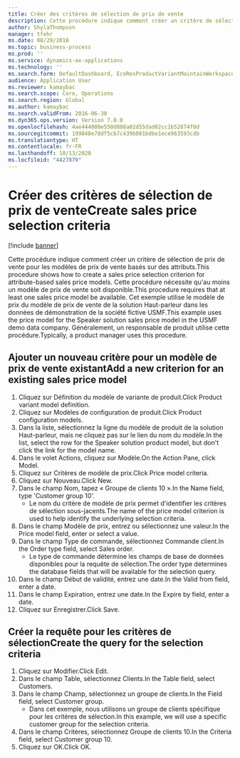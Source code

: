 ```yaml
---
title: Créer des critères de sélection de prix de vente
description: Cette procédure indique comment créer un critère de sélection de prix de vente pour les modèles de prix de vente basés sur des attributs.
author: ShylaThompson
manager: tfehr
ms.date: 08/29/2018
ms.topic: business-process
ms.prod: ''
ms.service: dynamics-ax-applications
ms.technology: ''
ms.search.form: DefaultDashboard, EcoResProductVariantMaintainWorkspace, PCProductConfigurationModelListPage, PCPriceModelSelectionCriteria, SysQueryForm, SysQueryTableLookUp, SysQueryFieldLookUp
audience: Application User
ms.reviewer: kamaybac
ms.search.scope: Core, Operations
ms.search.region: Global
ms.author: kamaybac
ms.search.validFrom: 2016-06-30
ms.dyn365.ops.version: Version 7.0.0
ms.openlocfilehash: 4ae444008e550d808a02d55dad02cc1b52874f0d
ms.sourcegitcommit: 199848e78df5cb7c439b001bdbe1ece963593cdb
ms.translationtype: HT
ms.contentlocale: fr-FR
ms.lasthandoff: 10/13/2020
ms.locfileid: "4427879"
---
```

# <a name="create-sales-price-selection-criteria"></a><span data-ttu-id="22e33-103">Créer des critères de sélection de prix de vente</span><span class="sxs-lookup"><span data-stu-id="22e33-103">Create sales price selection criteria</span></span>

[!include [banner](../../includes/banner.md)]

<span data-ttu-id="22e33-104">Cette procédure indique comment créer un critère de sélection de prix de vente pour les modèles de prix de vente basés sur des attributs.</span><span class="sxs-lookup"><span data-stu-id="22e33-104">This procedure shows how to create a sales price selection criterion for attribute-based sales price models.</span></span> <span data-ttu-id="22e33-105">Cette procédure nécessite qu'au moins un modèle de prix de vente soit disponible.</span><span class="sxs-lookup"><span data-stu-id="22e33-105">This procedure requires that at least one sales price model be available.</span></span> <span data-ttu-id="22e33-106">Cet exemple utilise le modèle de prix du modèle de prix de vente de la solution Haut-parleur dans les données de démonstration de la société fictive USMF.</span><span class="sxs-lookup"><span data-stu-id="22e33-106">This example uses the price model for the Speaker solution sales price model in the USMF demo data company.</span></span> <span data-ttu-id="22e33-107">Généralement, un responsable de produit utilise cette procédure.</span><span class="sxs-lookup"><span data-stu-id="22e33-107">Typically, a product manager uses this procedure.</span></span>


## <a name="add-a-new-criterion-for-an-existing-sales-price-model"></a><span data-ttu-id="22e33-108">Ajouter un nouveau critère pour un modèle de prix de vente existant</span><span class="sxs-lookup"><span data-stu-id="22e33-108">Add a new criterion for an existing sales price model</span></span>
1. <span data-ttu-id="22e33-109">Cliquez sur Définition du modèle de variante de produit.</span><span class="sxs-lookup"><span data-stu-id="22e33-109">Click Product variant model definition.</span></span>
2. <span data-ttu-id="22e33-110">Cliquez sur Modèles de configuration de produit.</span><span class="sxs-lookup"><span data-stu-id="22e33-110">Click Product configuration models.</span></span>
3. <span data-ttu-id="22e33-111">Dans la liste, sélectionnez la ligne du modèle de produit de la solution Haut-parleur, mais ne cliquez pas sur le lien du nom du modèle.</span><span class="sxs-lookup"><span data-stu-id="22e33-111">In the list, select the row for the Speaker solution product model, but don't click the link for the model name.</span></span>
4. <span data-ttu-id="22e33-112">Dans le volet Actions, cliquez sur Modèle.</span><span class="sxs-lookup"><span data-stu-id="22e33-112">On the Action Pane, click Model.</span></span>
5. <span data-ttu-id="22e33-113">Cliquez sur Critères de modèle de prix.</span><span class="sxs-lookup"><span data-stu-id="22e33-113">Click Price model criteria.</span></span>
6. <span data-ttu-id="22e33-114">Cliquez sur Nouveau.</span><span class="sxs-lookup"><span data-stu-id="22e33-114">Click New.</span></span>
7. <span data-ttu-id="22e33-115">Dans le champ Nom, tapez « Groupe de clients 10 ».</span><span class="sxs-lookup"><span data-stu-id="22e33-115">In the Name field, type 'Customer group 10'.</span></span>
    * <span data-ttu-id="22e33-116">Le nom du critère de modèle de prix permet d'identifier les critères de sélection sous-jacents.</span><span class="sxs-lookup"><span data-stu-id="22e33-116">The name of the price model criterion is used to help identify the underlying selection criteria.</span></span>  
8. <span data-ttu-id="22e33-117">Dans le champ Modèle de prix, entrez ou sélectionnez une valeur.</span><span class="sxs-lookup"><span data-stu-id="22e33-117">In the Price model field, enter or select a value.</span></span>
9. <span data-ttu-id="22e33-118">Dans le champ Type de commande, sélectionnez Commande client.</span><span class="sxs-lookup"><span data-stu-id="22e33-118">In the Order type field, select Sales order.</span></span>
    * <span data-ttu-id="22e33-119">Le type de commande détermine les champs de base de données disponibles pour la requête de sélection.</span><span class="sxs-lookup"><span data-stu-id="22e33-119">The order type determines the database fields that will be available for the selection query.</span></span>  
10. <span data-ttu-id="22e33-120">Dans le champ Début de validité, entrez une date.</span><span class="sxs-lookup"><span data-stu-id="22e33-120">In the Valid from field, enter a date.</span></span>
11. <span data-ttu-id="22e33-121">Dans le champ Expiration, entrez une date.</span><span class="sxs-lookup"><span data-stu-id="22e33-121">In the Expire by field, enter a date.</span></span>
12. <span data-ttu-id="22e33-122">Cliquez sur Enregistrer.</span><span class="sxs-lookup"><span data-stu-id="22e33-122">Click Save.</span></span>

## <a name="create-the-query-for-the-selection-criteria"></a><span data-ttu-id="22e33-123">Créer la requête pour les critères de sélection</span><span class="sxs-lookup"><span data-stu-id="22e33-123">Create the query for the selection criteria</span></span>
1. <span data-ttu-id="22e33-124">Cliquez sur Modifier.</span><span class="sxs-lookup"><span data-stu-id="22e33-124">Click Edit.</span></span>
2. <span data-ttu-id="22e33-125">Dans le champ Table, sélectionnez Clients.</span><span class="sxs-lookup"><span data-stu-id="22e33-125">In the Table field, select Customers.</span></span> 
3. <span data-ttu-id="22e33-126">Dans le champ Champ, sélectionnez un groupe de clients.</span><span class="sxs-lookup"><span data-stu-id="22e33-126">In the Field field, select Customer group.</span></span>
    * <span data-ttu-id="22e33-127">Dans cet exemple, nous utilisons un groupe de clients spécifique pour les critères de sélection.</span><span class="sxs-lookup"><span data-stu-id="22e33-127">In this example, we will use a specific customer group for the selection criteria.</span></span>  
4. <span data-ttu-id="22e33-128">Dans le champ Critères, sélectionnez Groupe de clients 10.</span><span class="sxs-lookup"><span data-stu-id="22e33-128">In the Criteria field, select Customer group 10.</span></span> 
5. <span data-ttu-id="22e33-129">Cliquez sur OK.</span><span class="sxs-lookup"><span data-stu-id="22e33-129">Click OK.</span></span>

